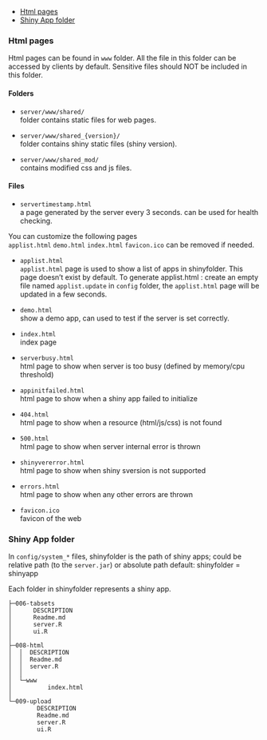 * [Html pages](#htmlpages)
* [Shiny App folder](#shinyfolder)


<a name="htmlpages"></a>
### Html pages 
Html pages can be found in `www` folder. All the file in this folder can be accessed by clients by default. Sensitive files should NOT be included in this folder.

#### Folders

  - `server/www/shared/`  
folder contains static files for web pages.

  - `server/www/shared_{version}/`  
folder contains shiny static files (shiny version).

  - `server/www/shared_mod/`  
contains modified css and js files.


#### Files

  - `servertimestamp.html`  
a page generated by the server every 3 seconds. can be used for health checking.
  
You can customize the following pages  
`applist.html` `demo.html` `index.html` `favicon.ico` can be removed if needed.

  - `applist.html`  
`applist.html` page is used to show a list of apps in shinyfolder. This page doesn’t exist by default. To generate applist.html : create an empty file named `applist.update` in `config` folder, the `applist.html` page will be updated in a few seconds.

  - `demo.html`  
show a demo app, can used to test if the server is set correctly.

  - `index.html`  
index page

  - `serverbusy.html`  
html page to show when server is too busy (defined by memory/cpu threshold)

  - `appinitfailed.html`  
html page to show when a shiny app failed to initialize

  - `404.html`  
html page to show when a resource (html/js/css) is not found

  - `500.html`  
html page to show when server internal error is thrown

  - `shinyvererror.html`  
html page to show when shiny sversion is not supported

  - `errors.html`  
html page to show when any other errors are thrown

  - `favicon.ico`  
favicon of the web

  
<a name="shinyfolder"></a>
### Shiny App folder 
In `config/system_*` files, shinyfolder is the path of shiny apps; could be relative path (to the `server.jar`) or absolute path
default: shinyfolder = shinyapp

Each folder in shinyfolder represents a shiny app.
```
├─006-tabsets
│      DESCRIPTION
│      Readme.md
│      server.R
│      ui.R
│      
├─008-html
│  │  DESCRIPTION
│  │  Readme.md
│  │  server.R
│  │  
│  └─www
│          index.html
│          
└─009-upload
        DESCRIPTION
        Readme.md
        server.R
        ui.R
```        
       
